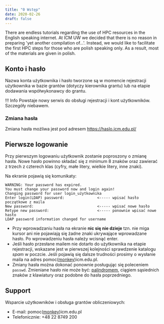 ```yaml
---
title: "0 Wstęp"
date: 2020-02-26
draft: false
---
```



There are endless tutorials regarding the use of HPC resources in the English speaking internet.
At ICM UW we decided that there is no reason in preparing 'yet another compilation of...'.
Instead, we would like to facilitate the first HPC steps for those who are polish speaking only.
As a result, most of the materials are given in polish.

## Konto i hasło

Nazwa konta użytkownika i hasło tworzone są w momencie rejestracji użytkownika w bazie grantów (dotyczy kierownika grantu) lub na etapie dodawania współwykonawcy do grantu.

!!! Info
    Powstaje nowy serwis do obsługi rejestracji i kont użytkowników.
    Szczegóły niebawem.

### Zmiana hasła

Zmiana hasła możliwa jest pod adresem <https://haslo.icm.edu.pl/>

## Pierwsze logowanie

Przy pierwszym logowaniu użytkownik zostanie poproszony o zmianę hasła. Nowe hasło powinno składać się z minimum 8 znaków oraz zawierać z trzech z czterech klas (cyfry, małe litery, wielkie litery, inne znaki).

Na ekranie pojawią się komunikaty:

```
WARNING: Your password has expired.
You must change your password now and login again!
Changing password for user login_użytkownika
Enter login(LDAP) password:               <----- wpisać hasło początkowe z maila
New password:                             <----- wpisać nowe hasło
Retype new password:                      <----- ponownie wpisać nowe hasło
LDAP password information changed for username
```

- Przy wprowadzaniu hasła na ekranie **nic się nie dzieje** tzn. nie miga kursor ani nie pojawiają się żadne znaki ukrywające wprowadzane hasło.
Po wprowadzeniu hasła należy wcisnąć enter.
- Jeśli hasło przesłane mailem nie dotarło do użytkownika na etapie rejestracji,
wskazane jest w pierwszej kolejności sprawdzenie katalogu *spam* w poczcie.
Jeśli pojawią się dalsze trudności prosimy o wysłanie maila na adres pomoc([monkey](https://en.wikipedia.org/wiki/At_sign#Names_in_other_languages))icm.edu.pl.
- Zmiany hasła można dokonać ponownie posługując się poleceniem `passwd`.
Zmieniane hasło nie może być: [palindromem](http://pl.wikipedia.org/wiki/Palindrom), ciągiem sąsiednich znaków z klawiatury oraz podobne do hasła poprzedniego.

## Support

Wsparcie użytkowników i obsługa grantów obliczeniowych:

* E-mail: pomoc([monkey](https://en.wikipedia.org/wiki/At_sign#Names_in_other_languages))icm.edu.pl
* Telefonicznie: +48 22 8749 200
